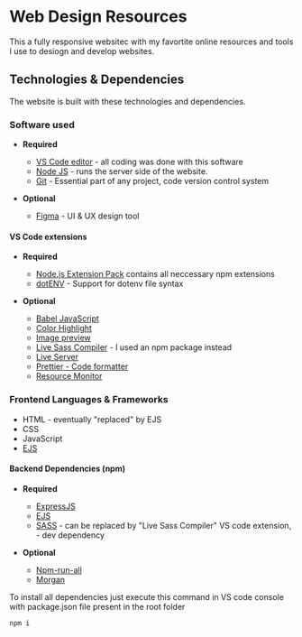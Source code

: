 # Web Design Resources

This a fully responsive websitec with my favortite online resources and tools I use to desiogn and develop websites.

## Technologies & Dependencies

The website is built with these technologies and dependencies.

### Software used

* <b>Required</b>
  * [VS Code editor](https://code.visualstudio.com/) - all coding was done with this software
  * [Node JS](https://nodejs.org/en/) - runs the server side of the website.
  * [Git](https://git-scm.com/) - Essential part of any project, code version control system

* <b>Optional</b>
  * [Figma](https://www.figma.com/) - UI & UX design tool

#### VS Code extensions

* <b>Required</b>
  * [Node.js Extension Pack](https://marketplace.visualstudio.com/items?itemName=waderyan.nodejs-extension-pack) contains all neccessary npm extensions
  * [dotENV](https://marketplace.visualstudio.com/items?itemName=mikestead.dotenv) - Support for dotenv file syntax

* <b>Optional</b>
  * [Babel JavaScript](https://marketplace.visualstudio.com/items?itemName=mgmcdermott.vscode-language-babel)
  * [Color Highlight](https://marketplace.visualstudio.com/items?itemName=naumovs.color-highlight)
  * [Image preview](https://marketplace.visualstudio.com/items?itemName=kisstkondoros.vscode-gutter-preview)
  * [Live Sass Compiler](https://marketplace.visualstudio.com/items?itemName=glenn2223.live-sass) - I used an npm package instead
  * [Live Server](https://marketplace.visualstudio.com/items?itemName=ritwickdey.LiveServer)
  * [Prettier - Code formatter](https://marketplace.visualstudio.com/items?itemName=esbenp.prettier-vscode)
  * [Resource Monitor](https://marketplace.visualstudio.com/items?itemName=mutantdino.resourcemonitor)

### Frontend Languages & Frameworks

* HTML - eventually "replaced" by EJS
* CSS
* JavaScript
* [EJS](https://ejs.co/)

#### Backend Dependencies (npm)

* <b>Required</b>
  * [ExpressJS](https://expressjs.com/)
  * [EJS](https://www.npmjs.com/package/ejs)
  * [SASS](https://www.npmjs.com/package/sass) - can be replaced by "Live Sass Compiler" VS code extension, - dev dependency
  
* <b>Optional</b>
  * [Npm-run-all](https://www.npmjs.com/package/npm-run-all)
  * [Morgan](https://www.npmjs.com/package/morgan)
 
To install all dependencies just execute this command in VS code console with package.json file present in the root folder
```
npm i
```
